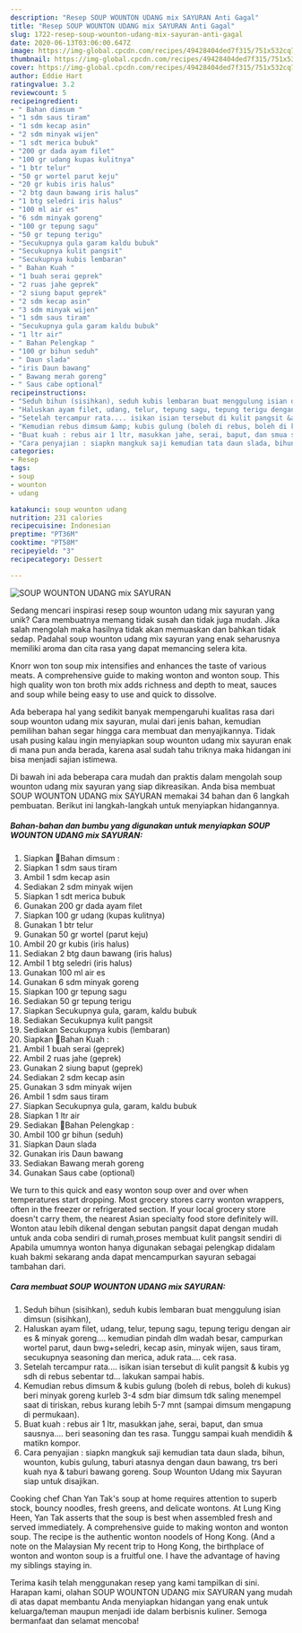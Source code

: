 ```yaml
---
description: "Resep SOUP WOUNTON UDANG mix SAYURAN Anti Gagal"
title: "Resep SOUP WOUNTON UDANG mix SAYURAN Anti Gagal"
slug: 1722-resep-soup-wounton-udang-mix-sayuran-anti-gagal
date: 2020-06-13T03:06:00.647Z
image: https://img-global.cpcdn.com/recipes/49428404ded7f315/751x532cq70/soup-wounton-udang-mix-sayuran-foto-resep-utama.jpg
thumbnail: https://img-global.cpcdn.com/recipes/49428404ded7f315/751x532cq70/soup-wounton-udang-mix-sayuran-foto-resep-utama.jpg
cover: https://img-global.cpcdn.com/recipes/49428404ded7f315/751x532cq70/soup-wounton-udang-mix-sayuran-foto-resep-utama.jpg
author: Eddie Hart
ratingvalue: 3.2
reviewcount: 5
recipeingredient:
- " Bahan dimsum "
- "1 sdm saus tiram"
- "1 sdm kecap asin"
- "2 sdm minyak wijen"
- "1 sdt merica bubuk"
- "200 gr dada ayam filet"
- "100 gr udang kupas kulitnya"
- "1 btr telur"
- "50 gr wortel parut keju"
- "20 gr kubis iris halus"
- "2 btg daun bawang iris halus"
- "1 btg seledri iris halus"
- "100 ml air es"
- "6 sdm minyak goreng"
- "100 gr tepung sagu"
- "50 gr tepung terigu"
- "Secukupnya gula garam kaldu bubuk"
- "Secukupnya kulit pangsit"
- "Secukupnya kubis lembaran"
- " Bahan Kuah "
- "1 buah serai geprek"
- "2 ruas jahe geprek"
- "2 siung baput geprek"
- "2 sdm kecap asin"
- "3 sdm minyak wijen"
- "1 sdm saus tiram"
- "Secukupnya gula garam kaldu bubuk"
- "1 ltr air"
- " Bahan Pelengkap "
- "100 gr bihun seduh"
- " Daun slada"
- "iris Daun bawang"
- " Bawang merah goreng"
- " Saus cabe optional"
recipeinstructions:
- "Seduh bihun (sisihkan), seduh kubis lembaran buat menggulung isian dimsun (sisihkan),"
- "Haluskan ayam filet, udang, telur, tepung sagu, tepung terigu dengan air es &amp; minyak goreng.... kemudian pindah dlm wadah besar, campurkan wortel parut, daun bwg+seledri, kecap asin, minyak wijen, saus tiram, secukupnya seasoning dan merica, aduk rata.... cek rasa."
- "Setelah tercampur rata.... isikan isian tersebut di kulit pangsit &amp; kubis yg sdh di rebus sebentar td... lakukan sampai habis."
- "Kemudian rebus dimsum &amp; kubis gulung (boleh di rebus, boleh di kukus) beri minyak goreng kurleb 3-4 sdm biar dimsum tdk saling menempel saat di tiriskan, rebus kurang lebih 5-7 mnt (sampai dimsum mengapung di permukaan)."
- "Buat kuah : rebus air 1 ltr, masukkan jahe, serai, baput, dan smua sausnya.... beri seasoning dan tes rasa. Tunggu sampai kuah mendidih &amp; matikn kompor."
- "Cara penyajian : siapkn mangkuk saji kemudian tata daun slada, bihun, wounton, kubis gulung, taburi atasnya dengan daun bawang, trs beri kuah nya &amp; taburi bawang goreng. Soup Wounton Udang mix Sayuran siap untuk disajikan."
categories:
- Resep
tags:
- soup
- wounton
- udang

katakunci: soup wounton udang 
nutrition: 231 calories
recipecuisine: Indonesian
preptime: "PT36M"
cooktime: "PT58M"
recipeyield: "3"
recipecategory: Dessert

---
```



![SOUP WOUNTON UDANG mix SAYURAN](https://img-global.cpcdn.com/recipes/49428404ded7f315/751x532cq70/soup-wounton-udang-mix-sayuran-foto-resep-utama.jpg)

Sedang mencari inspirasi resep soup wounton udang mix sayuran yang unik? Cara membuatnya memang tidak susah dan tidak juga mudah. Jika salah mengolah maka hasilnya tidak akan memuaskan dan bahkan tidak sedap. Padahal soup wounton udang mix sayuran yang enak seharusnya memiliki aroma dan cita rasa yang dapat memancing selera kita.

Knorr won ton soup mix intensifies and enhances the taste of various meats. A comprehensive guide to making wonton and wonton soup. This high quality won ton broth mix adds richness and depth to meat, sauces and soup while being easy to use and quick to dissolve.

Ada beberapa hal yang sedikit banyak mempengaruhi kualitas rasa dari soup wounton udang mix sayuran, mulai dari jenis bahan, kemudian pemilihan bahan segar hingga cara membuat dan menyajikannya. Tidak usah pusing kalau ingin menyiapkan soup wounton udang mix sayuran enak di mana pun anda berada, karena asal sudah tahu triknya maka hidangan ini bisa menjadi sajian istimewa.


Di bawah ini ada beberapa cara mudah dan praktis dalam mengolah soup wounton udang mix sayuran yang siap dikreasikan. Anda bisa membuat SOUP WOUNTON UDANG mix SAYURAN memakai 34 bahan dan 6 langkah pembuatan. Berikut ini langkah-langkah untuk menyiapkan hidangannya.

<!--inarticleads1-->

##### Bahan-bahan dan bumbu yang digunakan untuk menyiapkan SOUP WOUNTON UDANG mix SAYURAN:

1. Siapkan  🦁Bahan dimsum :
1. Siapkan 1 sdm saus tiram
1. Ambil 1 sdm kecap asin
1. Sediakan 2 sdm minyak wijen
1. Siapkan 1 sdt merica bubuk
1. Gunakan 200 gr dada ayam filet
1. Siapkan 100 gr udang (kupas kulitnya)
1. Gunakan 1 btr telur
1. Gunakan 50 gr wortel (parut keju)
1. Ambil 20 gr kubis (iris halus)
1. Sediakan 2 btg daun bawang (iris halus)
1. Ambil 1 btg seledri (iris halus)
1. Gunakan 100 ml air es
1. Gunakan 6 sdm minyak goreng
1. Siapkan 100 gr tepung sagu
1. Sediakan 50 gr tepung terigu
1. Siapkan Secukupnya gula, garam, kaldu bubuk
1. Sediakan Secukupnya kulit pangsit
1. Sediakan Secukupnya kubis (lembaran)
1. Siapkan  🦁Bahan Kuah :
1. Ambil 1 buah serai (geprek)
1. Ambil 2 ruas jahe (geprek)
1. Gunakan 2 siung baput (geprek)
1. Sediakan 2 sdm kecap asin
1. Gunakan 3 sdm minyak wijen
1. Ambil 1 sdm saus tiram
1. Siapkan Secukupnya gula, garam, kaldu bubuk
1. Siapkan 1 ltr air
1. Sediakan  🦁Bahan Pelengkap :
1. Ambil 100 gr bihun (seduh)
1. Siapkan  Daun slada
1. Gunakan iris Daun bawang
1. Sediakan  Bawang merah goreng
1. Gunakan  Saus cabe (optional)


We turn to this quick and easy wonton soup over and over when temperatures start dropping. Most grocery stores carry wonton wrappers, often in the freezer or refrigerated section. If your local grocery store doesn&#39;t carry them, the nearest Asian specialty food store definitely will. Wonton atau lebih dikenal dengan sebutan pangsit dapat dengan mudah untuk anda coba sendiri di rumah,proses membuat kulit pangsit sendiri di Apabila umumnya wonton hanya digunakan sebagai pelengkap didalam kuah bakmi sekarang anda dapat mencampurkan sayuran sebagai tambahan dari. 

<!--inarticleads2-->

##### Cara membuat SOUP WOUNTON UDANG mix SAYURAN:

1. Seduh bihun (sisihkan), seduh kubis lembaran buat menggulung isian dimsun (sisihkan),
1. Haluskan ayam filet, udang, telur, tepung sagu, tepung terigu dengan air es &amp; minyak goreng.... kemudian pindah dlm wadah besar, campurkan wortel parut, daun bwg+seledri, kecap asin, minyak wijen, saus tiram, secukupnya seasoning dan merica, aduk rata.... cek rasa.
1. Setelah tercampur rata.... isikan isian tersebut di kulit pangsit &amp; kubis yg sdh di rebus sebentar td... lakukan sampai habis.
1. Kemudian rebus dimsum &amp; kubis gulung (boleh di rebus, boleh di kukus) beri minyak goreng kurleb 3-4 sdm biar dimsum tdk saling menempel saat di tiriskan, rebus kurang lebih 5-7 mnt (sampai dimsum mengapung di permukaan).
1. Buat kuah : rebus air 1 ltr, masukkan jahe, serai, baput, dan smua sausnya.... beri seasoning dan tes rasa. Tunggu sampai kuah mendidih &amp; matikn kompor.
1. Cara penyajian : siapkn mangkuk saji kemudian tata daun slada, bihun, wounton, kubis gulung, taburi atasnya dengan daun bawang, trs beri kuah nya &amp; taburi bawang goreng. Soup Wounton Udang mix Sayuran siap untuk disajikan.


Cooking chef Chan Yan Tak&#39;s soup at home requires attention to ­superb stock, bouncy noodles, fresh greens, and delicate wontons. At Lung King Heen, Yan Tak asserts that the soup is best when assembled fresh and served immediately. A comprehensive guide to making wonton and wonton soup. The recipe is the authentic wonton noodels of Hong Kong. (And a note on the Malaysian My recent trip to Hong Kong, the birthplace of wonton and wonton soup is a fruitful one. I have the advantage of having my siblings staying in. 

Terima kasih telah menggunakan resep yang kami tampilkan di sini. Harapan kami, olahan SOUP WOUNTON UDANG mix SAYURAN yang mudah di atas dapat membantu Anda menyiapkan hidangan yang enak untuk keluarga/teman maupun menjadi ide dalam berbisnis kuliner. Semoga bermanfaat dan selamat mencoba!
